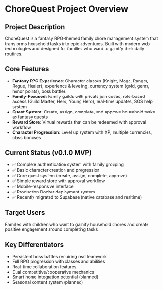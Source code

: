 # ChoreQuest Project Overview

## Project Description
ChoreQuest is a fantasy RPG-themed family chore management system that transforms household tasks into epic adventures. Built with modern web technologies and designed for families who want to gamify their daily routines.

## Core Features
- **Fantasy RPG Experience**: Character classes (Knight, Mage, Ranger, Rogue, Healer), experience & leveling, currency system (gold, gems, honor points), boss battles
- **Family-Focused**: Family guilds with private join codes, role-based access (Guild Master, Hero, Young Hero), real-time updates, SOS help system
- **Quest System**: Create, assign, complete, and approve household tasks as fantasy quests
- **Reward Store**: Virtual rewards that can be redeemed with approval workflow
- **Character Progression**: Level up system with XP, multiple currencies, class bonuses

## Current Status (v0.1.0 MVP)
- ✅ Complete authentication system with family grouping
- ✅ Basic character creation and progression
- ✅ Core quest system (create, assign, complete, approve)
- ✅ Simple reward store with approval workflow
- ✅ Mobile-responsive interface
- ✅ Production Docker deployment system
- ✅ Recently migrated to Supabase (native database and realtime)

## Target Users
Families with children who want to gamify household chores and create positive engagement around completing tasks.

## Key Differentiators
- Persistent boss battles requiring real teamwork
- Full RPG progression with classes and abilities
- Real-time collaboration features
- Dual competitive/cooperative mechanics
- Smart home integration potential (planned)
- Seasonal content system (planned)